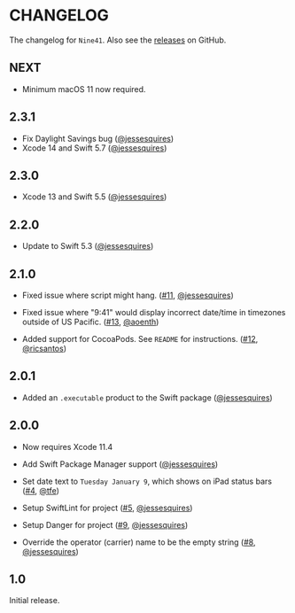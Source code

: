 # CHANGELOG

The changelog for `Nine41`. Also see the [releases](https://github.com/jessesquires/Nine41/releases) on GitHub.

NEXT
-----

- Minimum macOS 11 now required.

2.3.1
-----

- Fix Daylight Savings bug ([@jessesquires](https://github.com/jessesquires))
- Xcode 14 and Swift 5.7 ([@jessesquires](https://github.com/jessesquires))

2.3.0
-----

- Xcode 13 and Swift 5.5 ([@jessesquires](https://github.com/jessesquires))

2.2.0
-----

- Update to Swift 5.3 ([@jessesquires](https://github.com/jessesquires))

2.1.0
-----

- Fixed issue where script might hang. ([#11](https://github.com/jessesquires/Nine41/issues/11), [@jessesquires](https://github.com/jessesquires))

- Fixed issue where "9:41" would display incorrect date/time in timezones outside of US Pacific. ([#13](https://github.com/jessesquires/Nine41/issues/13), [@aoenth](https://github.com/aoenth))

- Added support for CocoaPods. See `README` for instructions. ([#12](https://github.com/jessesquires/Nine41/issues/12), [@ricsantos](https://github.com/ricsantos))

2.0.1
-----

- Added an `.executable` product to the Swift package ([@jessesquires](https://github.com/jessesquires))

2.0.0
-----

- Now requires Xcode 11.4

- Add Swift Package Manager support ([@jessesquires](https://github.com/jessesquires))

- Set date text to `Tuesday January 9`, which shows on iPad status bars ([#4](https://github.com/jessesquires/Nine41/pull/4), [@tfe](https://github.com/tfe))

- Setup SwiftLint for project ([#5](https://github.com/jessesquires/Nine41/issues/5), [@jessesquires](https://github.com/jessesquires))

- Setup Danger for project ([#9](https://github.com/jessesquires/Nine41/issues/9), [@jessesquires](https://github.com/jessesquires))

- Override the operator (carrier) name to be the empty string ([#8](https://github.com/jessesquires/Nine41/issues/8), [@jessesquires](https://github.com/jessesquires))

1.0
---

Initial release.
